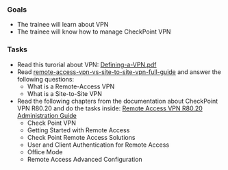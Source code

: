 ### Goals
- The trainee will learn about VPN
- The trainee will know how to manage CheckPoint VPN

### Tasks
- Read this turorial about VPN: [Defining-a-VPN.pdf](http://scitechconnect.elsevier.com/wp-content/uploads/2013/09/Defining-a-VPN.pdf)
- Read [remote-access-vpn-vs-site-to-site-vpn-full-guide](https://www.vpnmentor.com/blog/remote-access-vpn-vs-site-to-site-vpn-full-guide) and answer the following questions:
   - What is a Remote-Access VPN
   - What is a Site-to-Site VPN
- Read the following chapters from the documentation about CheckPoint VPN R80.20 and do the tasks inside: [Remote Access VPN R80.20 Administration Guide](https://sc1.checkpoint.com/documents/R80.20_GA/WebAdminGuides/EN/CP_R80.20_RemoteAccessVPN_AdminGuide/html_frameset.htm?topic=documents/R80.20_GA/WebAdminGuides/EN/CP_R80.20_RemoteAccessVPN_AdminGuide/196783)
   - Check Point VPN
   - Getting Started with Remote Access
   - Check Point Remote Access Solutions
   - User and Client Authentication for Remote Access
   - Office Mode
   - Remote Access Advanced Configuration
